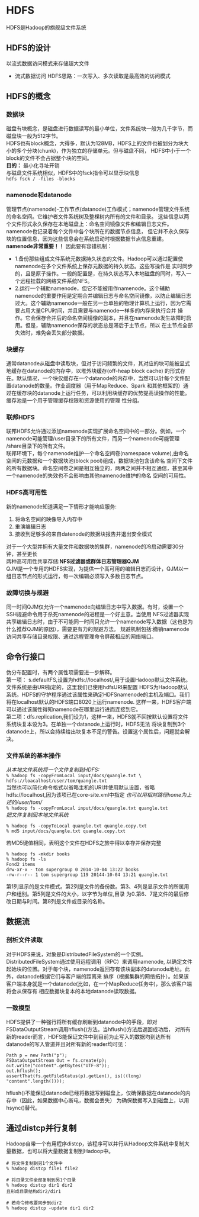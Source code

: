 # HDFS
HDFS是Hadoop的旗舰级文件系统
## HDFS的设计
以流式数据访问模式来存储超大文件  
* 流式数据访问 HDFS思路：一次写入、多次读取是最高效的访问模式
## HDFS的概念
### 数据块
磁盘有块概念，是磁盘进行数据读写的最小单位，文件系统块一般为几千字节，而磁盘块一般为512字节。  
HDFS也有block概念，大得多，默认为128MB，HDFS上的文件也被划分为块大小的多个分块(chunk)，作为独立的存储单元。但与磁盘不同，
HDFS中小于一个block的文件不会占据整个块的空间。  
**目的：** 最小化寻址开销  
与磁盘文件系统相似，HDFS中的fsck指令可以显示块信息  
`hdfs fsck / -files -blocks`  
### namenode和datanode
管理节点(namenode)-工作节点(datanode)工作模式；namenode管理文件系统的命名空间。它维护者文件系统树及整棵树内所有的文件和目录。
这些信息以两个文件形式永久保存在本地磁盘上：命名空间镜像文件和编辑日志文件。namenode也记录着每个文件中各个块所在的数据节点信息，
但它并不永久保存块的位置信息，因为这些信息会在系统启动时根据数据节点信息重建。  
**namenode非常重要！！** 因此要有容错机制：  
* 1.备份那些组成文件系统元数据持久状态的文件。Hadoop可以通过配置使namenode在多个文件系统上保存元数据的持久状态。这些写操作是
实时同步的，且是原子操作。一般的配置是，在持久状态写入本地磁盘的同时，写入一个远程挂载的网络文件系统NFS。  
* 2.运行一个辅助namenode，但它不能被用作namenode。这个辅助namenode的重要作用是定期合并编辑日志与命名空间镜像，以防止编辑日志
过大。这个辅助namenode一般在另一台单独的物理计算机上运行，因为它需要占用大量CPU时间，并且需要与namenode一样多的内存来执行合并
操作。它会保存合并后的命名空间镜像的副本，并且在namenode发生故障时启用。但是，辅助namenode保存的状态总是滞后于主节点，所以
在主节点全部失效时，难免会丢失部分数据。  
### 块缓存
通常datanode从磁盘中读取块，但对于访问频繁的文件，其对应的块可能被显式地缓存在datanode的内存中，以堆外块缓存(off-heap block cache)
的形式存在。默认情况，一个块仅缓存在一个datanode的内存中，当然可以针每个文件配置datanode的数量。作业调度器（用于MapReduce、Spark
和其他框架的）通过在缓存块的datanode上运行任务，可以利用块缓存的优势提高读操作的性能。缓存池是一个用于管理缓存权限和资源使用的管理
性分组。  
### 联邦HDFS
联邦HDFS允许通过添加namenode实现扩展命名空间中的一部分。例如，一个namenode可能管理/user目录下的所有文件，而另一个namenode可能管理
/share目录下的所有文件。  
联邦环境下，每个namenode维护一个命名空间卷(namespace volume),由命名空间的元数据和一个数据块池(block pool)组成，数据块池包含该命名
空间下文件的所有数据块。命名空间卷之间是相互独立的，两两之间并不相互通信，甚至其中一个namenode的失效也不会影响由其他namenode维护的命名
空间的可用性。
### HDFS高可用性
新的namenode知道满足一下情形才能响应服务:  
1. 将命名空间的映像导入内存中
2. 重演编辑日志
3. 接收到足够多的来自datenode的数据块报告并退出安全模式  

对于一个大型并拥有大量文件和数据块的集群，namenode的冷启动需要30分钟，甚至更长  
两种高可用性共享存储:**NFS过滤器或群体日志管理器QJM**  
QJM是一个专用的HDFS实现，为提供一个高可用的编辑日志而设计，QJM以一组日志节点的形式运行，每一次编辑必须写入多数日志节点。  
### 故障切换与规避
同一时间QJM仅允许一个namenode向编辑日志中写入数据。有时，设置一个SSH规避命令用于杀死namenode的进程是一个好主意。当使用
NFS过滤器实现共享编辑日志时，由于不可能同一时间只允许一个namenode写入数据（这也是为什么推荐QJM的原因），需要更有力的规避方法。
规避机制包括:撤销namenode访问共享存储目录权限、通过远程管理命令屏蔽相应的网络端口。  
## 命令行接口
伪分布配置时，有两个属性项需要进一步解释。  
第一项： s.defaultFS,设置为hdfs://localhost/,用于设置Hadoop默认文件系统。文件系统是由URI指定的，这里我们已使用hdfsURI来配置
HDFS为Hadoop默认系统。HDFS的守护程序通过该属性来确定HDFSnamenode的主机及端口。我们将在localhost默认的HDFS端口8020上运行namenode.
这样一来，HDFS客户端可以通过该属性得知namenode在哪里运行进而连接到它。  
第二项：dfs.replication,我们设为1，这样一来，HDFS就不回按默认设置将文件系统块复本设为3。在单独一个datanode上运行时，HDFS无法
将块复制到3个datanode上，所以会持续给出块复本不足的警告。设置这个属性后，问题就会解决。  
### 文件系统的基本操作
*从本地文件系统将一个文件复制到HDFS:*  
`
% hadoop fs -copyFromLocal input/docs/quangle.txt \ hdfs://loacalhost/user/tom/quangle.txt
`  
当然也可以简化命令格式以省略主机的URI并使用默认设置，省略hdfs://localhost,因为该项已在core-site.xml中指定
*也可以用相对路径home为上述的/user/tom/*  
`
% hadoop fs -copyFromLocal input/docs/quangle.txt quangle.txt
`  
*把文件复制回本地文件系统*
```
% hadoop fs -copyToLocal quangle.txt quangle.copy.txt
% md5 input/docs/quangle.txt quangle.copy.txt
```
若MD5键值相同，表明这个文件在HDFS之旅中得以幸存并保存完整
```
% hadoop fs -mkdir books
% hadoop fs -ls
Fond2 items
drw-xr-x - tom supergroup 0 2014-10-04 13:22 books
-rw-r--r-- 1 tom supergroup 119 20144-10-04 13:21 quangle.txt
```
第1列显示的是文件模式。第2列是文件的备份数。第3、4列是显示文件的所属用户和组别。第5列是文件的大小，以字节为单位,目录
为0.第6、7是文件的最后修改日期与时间。第8列是文件或目录的名称。  
## 数据流
### 剖析文件读取
对于HDFS来说，对象是DistributedFileSystem的一个实例。DistributedFileSystem通过使用远程调用（RPC）来调用namenode,
以确定文件起始块的位置。对于每个块，namenode返回存有该块副本的datanode地址。此外，datanode根据它们与客户端的距离来
排序（根据集群的网络拓扑）。如果该客户端本身就是一个datanode(比如，在一个MapReduce任务中)，那么该客户端将会从保存有
相应数据块复本的本地datanode读取数据。
### 一致模型
HDFS提供了一种强行将所有缓存刷新到datanode中的手段，即对FSDataOutputStream调用hflush()方法。当hflush()方法后返回成功后，
对所有新的reader而言，HDFS能保证文件中到目前为止写入的数据均到达所有datanode的写入管道并且对所有新的reader均可见：
```
Path p = new Path("p");
FSDataOutputStream Out = fs.create(p);
out.write("content".getBytes("UTF-8"));
out.hflush();
assertThat(fs.getFileStatus(p).getLen(), is(((long) "content".length())));
```
hflush()不能保证datanode已经将数据写到磁盘上，仅确保数据在datanode的内存中（因此，如果数据中心断电，数据会丢失）
为确保数据写入到磁盘上，以用hsync()替代。  
## 通过distcp并行复制
Hadoop自带一个有用程序distcp，该程序可以并行从Hadoop文件系统中复制大量数据，也可以将大量数据复制到Hadoop中。
```
# 将文件复制到另1个文件中
% hadoop distcp file1 file2

# 将目录文件全部复制到另1个目录
% hadoop distcp dir1 dir2
且形成目录结构dir2/dir1

# 若命令修改要同步到dir2
% hadoop distcp -update dir1 dir2
```

